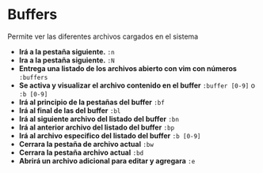 # Buffers

Permite ver las diferentes archivos cargados en el sistema

- **Irá a la pestaña siguiente.** `:n`
- **Ira a la pestaña siguiente.** `:N`
- **Entrega una listado de los archivos abierto con vim con números** `:buffers`
- **Se activa y visualizar el archivo contenido en el buffer** `:buffer [0-9]` o `:b [0-9]`
- **Irá al principio de la pestañas del buffer** `:bf`
- **Irá al final de las del buffer** `:bl`
- **Irá al siguiente archivo del listado del buffer** `:bn`
- **Irá al anterior archivo del listado del buffer** `:bp`
- **Irá al archivo especifico del listado del buffer** `:b [0-9]`
- **Cerrara la pestaña de archivo actual** `:bw`
- **Cerrara la pestaña archivo actual** `:bd`
- **Abrirá un archivo adicional para editar y agregara** `:e`
